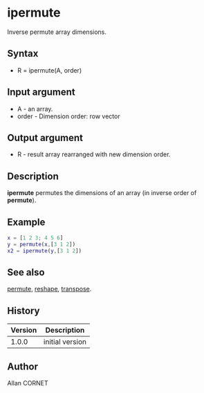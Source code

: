 # ipermute

Inverse permute array dimensions.

## Syntax

- R = ipermute(A, order)

## Input argument

- A - an array.
- order - Dimension order: row vector

## Output argument

- R - result array rearranged with new dimension order.

## Description

<b>ipermute</b> permutes the dimensions of an array (in inverse order of <b>permute</b>).

## Example

```matlab
x = [1 2 3; 4 5 6]
y = permute(x,[3 1 2])
x2 = ipermute(y,[3 1 2])
```

## See also

[permute](permute.md), [reshape](reshape.md), [transpose](../operators/transpose.md).

## History

| Version | Description     |
| ------- | --------------- |
| 1.0.0   | initial version |

## Author

Allan CORNET
